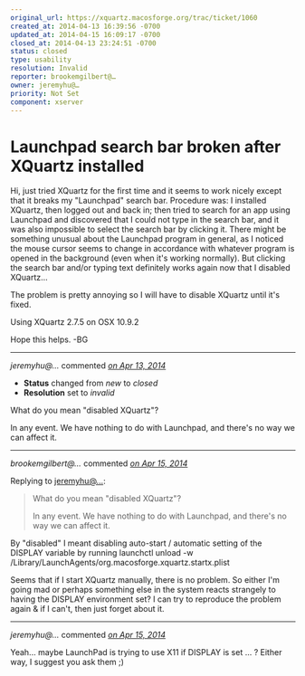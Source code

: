 ```yaml
---
original_url: https://xquartz.macosforge.org/trac/ticket/1060
created_at: 2014-04-13 16:39:56 -0700
updated_at: 2014-04-15 16:09:17 -0700
closed_at: 2014-04-13 23:24:51 -0700
status: closed
type: usability
resolution: Invalid
reporter: brookemgilbert@…
owner: jeremyhu@…
priority: Not Set
component: xserver
---
```


Launchpad search bar broken after XQuartz installed
===================================================


Hi, just tried XQuartz for the first time and it seems to work nicely except that it breaks my "Launchpad" search bar.
Procedure was: I installed XQuartz, then logged out and back in; then tried to search for an app using Launchpad and discovered that I could not type in the search bar, and it was also impossible to select the search bar by clicking it. There might be something unusual about the Launchpad program in general, as I noticed the mouse cursor seems to change in accordance with whatever program is opened in the background (even when it's working normally). But clicking the search bar and/or typing text definitely works again now that I disabled XQuartz...

The problem is pretty annoying so I will have to disable XQuartz until it's fixed.

Using XQuartz 2.7.5 on OSX 10.9.2

Hope this helps.
-BG



---

*jeremyhu@…* commented *[on Apr 13, 2014](https://xquartz.macosforge.org/trac/ticket/1060#comment:1 "April 13, 2014 at 11:24 PM PDT")*

-   **Status** changed from *new* to *closed*
-   **Resolution** set to *invalid*

What do you mean "disabled XQuartz"?

In any event. We have nothing to do with Launchpad, and there's no way we can affect it.



---

*brookemgilbert@…* commented *[on Apr 15, 2014](https://xquartz.macosforge.org/trac/ticket/1060#comment:2 "April 15, 2014 at 3:29 PM PDT")*

Replying to [jeremyhu@…](https://xquartz.macosforge.org/trac/ticket/1060#comment:1):

> What do you mean "disabled XQuartz"?
>
> In any event. We have nothing to do with Launchpad, and there's no way we can affect it.

By "disabled" I meant disabling auto-start / automatic setting of the DISPLAY variable by running
launchctl unload -w /Library/LaunchAgents/org.macosforge.xquartz.startx.plist

Seems that if I start XQuartz manually, there is no problem.
So either I'm going mad or perhaps something else in the system reacts strangely to having the DISPLAY environment set?
I can try to reproduce the problem again & if I can't, then just forget about it.



---

*jeremyhu@…* commented *[on Apr 15, 2014](https://xquartz.macosforge.org/trac/ticket/1060#comment:3 "April 15, 2014 at 4:09 PM PDT")*

Yeah... maybe LaunchPad is trying to use X11 if DISPLAY is set ... ? Either way, I suggest you ask them ;)



